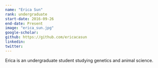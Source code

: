 ```yaml
---
name: "Erica Sun"
rank: undergraduate
start-date: 2016-09-26
end-date: Present
image: "erica_sun.jpg"
google-scholar:
github: https://github.com/ericacasun
linkedin:
twitter:
---
```


Erica is an undergraduate student studying genetics and animal science.
